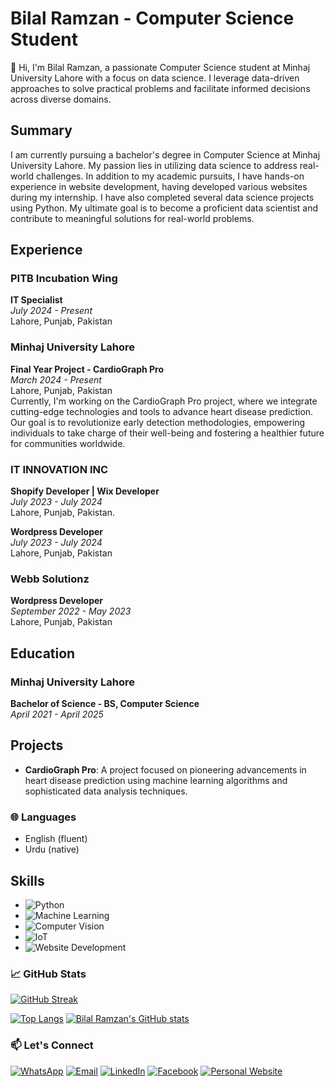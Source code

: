 # Bilal Ramzan - Computer Science Student

👋 Hi, I'm Bilal Ramzan, a passionate Computer Science student at Minhaj University Lahore with a focus on data science. I leverage data-driven approaches to solve practical problems and facilitate informed decisions across diverse domains. 

## Summary

I am currently pursuing a bachelor's degree in Computer Science at Minhaj University Lahore. My passion lies in utilizing data science to address real-world challenges. In addition to my academic pursuits, I have hands-on experience in website development, having developed various websites during my internship. I have also completed several data science projects using Python. My ultimate goal is to become a proficient data scientist and contribute to meaningful solutions for real-world problems.

## Experience

### PITB Incubation Wing
**IT Specialist**  
*July 2024 - Present*  
Lahore, Punjab, Pakistan

### Minhaj University Lahore
**Final Year Project - CardioGraph Pro**  
*March 2024 - Present*  
Lahore, Punjab, Pakistan  
Currently, I'm working on the CardioGraph Pro project, where we integrate cutting-edge technologies and tools to advance heart disease prediction. Our goal is to revolutionize early detection methodologies, empowering individuals to take charge of their well-being and fostering a healthier future for communities worldwide.

### IT INNOVATION INC
**Shopify Developer | Wix Developer**  
*July 2023 - July 2024*  
Lahore, Punjab, Pakistan.

**Wordpress Developer**  
*July 2023 - July 2024*  
Lahore, Punjab, Pakistan

### Webb Solutionz
**Wordpress Developer**  
*September 2022 - May 2023*  
Lahore, Punjab, Pakistan

## Education

### Minhaj University Lahore
**Bachelor of Science - BS, Computer Science**  
*April 2021 - April 2025*

## Projects

- **CardioGraph Pro**: A project focused on pioneering advancements in heart disease prediction using machine learning algorithms and sophisticated data analysis techniques.


### 🌐 Languages

- English (fluent)
- Urdu (native)

## Skills

- ![Python](https://img.shields.io/badge/Python-3776AB?style=for-the-badge&logo=python&logoColor=white)
- ![Machine Learning](https://img.shields.io/badge/Machine%20Learning-FF6F00?style=for-the-badge&logo=apache-spark&logoColor=white)
- ![Computer Vision](https://img.shields.io/badge/Computer%20Vision-0096D6?style=for-the-badge&logo=opencv&logoColor=white)
- ![IoT](https://img.shields.io/badge/IoT-00ADEF?style=for-the-badge&logo=iot&logoColor=white)
- ![Website Development](https://img.shields.io/badge/Website%20Development-FF6F00?style=for-the-badge&logo=wordpress&logoColor=white)


### 📈 GitHub Stats

[![GitHub Streak](https://streak-stats.demolab.com?user=bilalramzan06&theme=github_dark&hide_border=true&border_radius=4&card_width=500)](https://github.com/bilalramzan06/)

[![Top Langs](https://github-readme-stats.vercel.app/api/top-langs/?username=bilalramzan06&layout=pie&theme=github_dark&hide_border=true&border_radius=4&langs_count=6&hide=jupyter%20notebook,html)](https://github.com/bilalramzan06/)
[![Bilal Ramzan's GitHub stats](https://github-readme-stats.vercel.app/api?username=bilalramzan06&show_icons=true&theme=github_dark&hide_border=true&border_radius=4&rank_icon=percentile)](https://github.com/bilalramzan06/)

### 📫 Let's Connect

[![WhatsApp](https://img.shields.io/badge/WhatsApp-25D366?style=for-the-badge&logo=whatsapp&logoColor=white)](https://wa.me/923054781924)
[![Email](https://img.shields.io/badge/Email-D14836?style=for-the-badge&logo=gmail&logoColor=white)](mailto:bilalramzan102@gmail.com)
[![LinkedIn](https://img.shields.io/badge/LinkedIn-0077B5?style=for-the-badge&logo=linkedin&logoColor=white)](https://www.linkedin.com/in/bilalramzan06/)
[![Facebook](https://img.shields.io/badge/Facebook-1877F2?style=for-the-badge&logo=facebook&logoColor=white)](https://www.facebook.com/bilal.ramzan01)
[![Personal Website](https://img.shields.io/badge/Personal%20Website-24292e?style=for-the-badge&logo=react&logoColor=white&color=purplr)](https://bilalramzan06.github.io/bilalramzan06/)
